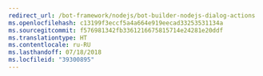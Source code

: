 ```yaml
---
redirect_url: /bot-framework/nodejs/bot-builder-nodejs-dialog-actions
ms.openlocfilehash: c13199f3eccf5a4a664e919eecad33253531134a
ms.sourcegitcommit: f576981342fb3361216675815714e24281e20ddf
ms.translationtype: HT
ms.contentlocale: ru-RU
ms.lasthandoff: 07/18/2018
ms.locfileid: "39300895"
---
```

